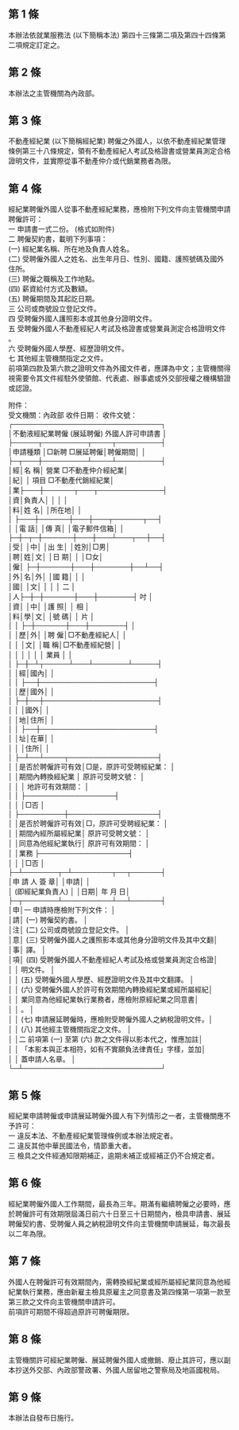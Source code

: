 第 1 條
-------
本辦法依就業服務法 (以下簡稱本法) 第四十三條第二項及第四十四條第  
二項規定訂定之。

第 2 條
-------
本辦法之主管機關為內政部。

第 3 條
-------
不動產經紀業 (以下簡稱經紀業) 聘僱之外國人，以依不動產經紀業管理  
條例第三十八條規定，領有不動產經紀人考試及格證書或營業員測定合格  
證明文件，並實際從事不動產仲介或代銷業務者為限。

第 4 條
-------
經紀業聘僱外國人從事不動產經紀業務，應檢附下列文件向主管機關申請  
聘僱許可：  
一  申請書一式二份。 (格式如附件)  
二  聘僱契約書，載明下列事項：  
 (一) 經紀業名稱、所在地及負責人姓名。  
 (二) 受聘僱外國人之姓名、出生年月日、性別、國籍、護照號碼及國外  
      住所。  
 (三) 聘僱之職稱及工作地點。  
 (四) 薪資給付方式及數額。  
 (五) 聘僱期間及其起訖日期。  
三  公司或商號設立登記文件。  
四  受聘僱外國人護照影本或其他身分證明文件。  
五  受聘僱外國人不動產經紀人考試及格證書或營業員測定合格證明文件  
    。  
六  受聘僱外國人學歷、經歷證明文件。  
七  其他經主管機關指定之文件。  
前項第四款及第六款之證明文件為外國文件者，應譯為中文；主管機關得  
視需要令其文件經駐外使領館、代表處、辦事處或外交部授權之機構驗證  
或認證。  
  
附件：  
受文機關：內政部  收件日期：  收件文號：  
┌──────────────────────────────┐  
│不動液經紀業聘僱 (展延聘僱) 外國人許可申請書                │  
├─────┬─────────┬────┬─────────┤  
│申請種類  │□新聘  □展延聘僱│聘僱期間│                  │  
├─┬───┼─────────┴────┴─────────┤  
│經│名  稱│                        營業  □不動產仲介經紀業│  
│紀│      │                        項目  □不動產代銷經紀業│  
│業├───┼──────┬───┬─────────────┤  
│資│負責人│            │      │                          │  
│料│姓  名│            │所在地│                          │  
│  ├───┼──────┼───┼───┬──────┬──┤  
│  │電  話│            │傳  真│      │電子郵件信箱│    │  
├─┼─┬─┼──────┼───┼───┴───┬──┼──┤  
│受│  │中│            │出  生│              │姓別│□男│  
│聘│姓│文│            │日  期│              │    │□女│  
│僱│  ├─┼──────┼───┼───────┼──┴──┤  
│外│名│外│            │國  籍│              │          │  
│國│  │文│            │      │              │      二  │  
│人├─┼─┼──────┼───┼───────┤      吋  │  
│資│  │中│            │護  照│              │      相  │  
│料│學│文│            │號  碼│              │      片  │  
│  │  ├─┼──────┼───┼───────┤          │  
│  │歷│外│            │聘  僱│□不動產經紀人│          │  
│  │  │文│            │職  稱│□不動產經紀營│          │  
│  │  │  │            │      │  業員        │          │  
│  ├─┼─┴┬─────┴───┴───────┴─────┤  
│  │經│國內│                                              │  
│  │  ├──┼───────────────────────┤  
│  │歷│國外│                                              │  
│  ├─┼──┼───────────────────────┤  
│  │  │國外│                                              │  
│  │地│住所│                                              │  
│  │  ├──┼───────────────────────┤  
│  │址│在華│                                              │  
│  │  │住所│                                              │  
│  ├─┴──┴────┬──────────────────┤  
│  │是否於聘僱許可有效│□是，原許可受聘經紀業：            │  
│  │期間內轉換經紀業  │      原許可受聘文號：              │  
│  │                  │      地許可有效期間：              │  
│  │                  ├──────────────────┤  
│  │                  │□否                                │  
│  ├─────────┼──────────────────┤  
│  │是否於聘僱許可有效│□，原許可受聘經紀業：              │  
│  │期間內經所屬經紀業│    原許可受聘文號：                │  
│  │同意為他經紀業執行│    原許可有效期間：                │  
│  │業務              ├──────────────────┤  
│  │                  │□否                                │  
├─┴───────┬─┴────────┬──┬──────┤  
│申  請  人  簽  章│                    │申請│            │  
│ (即經紀業負責人) │                    │日期│  年  月  日│  
├─┬───────┴──────────┴──┴──────┤  
│申│一  申請時應檢附下列文件：                              │  
│請│ (一) 聘僱契約書。                                      │  
│注│ (二) 公司或商號設立登記文件。                          │  
│意│ (三) 受聘僱外國人之護照影本或其他身分證明文件及其中文翻│  
│事│      譯。                                              │  
│項│ (四) 受聘僱外國人不動產經紀人考試及格或營業員測定合格證│  
│  │      明文件。                                          │  
│  │ (五) 受聘僱外國人學歷、經歷證明文件及其中文翻譯。      │  
│  │ (六) 受聘僱外國人於許可有效期間內轉換經紀業或經所屬經紀│  
│  │      業同意為他經紀業執行業務者，應檢附原經紀業之同意書│  
│  │      。                                                │  
│  │ (七) 申請展延聘僱時，應檢附受聘僱外國人之納稅證明文件。│  
│  │ (八) 其他經主管機關指定之文件。                        │  
│  │二  前項第 (一) 至第 (六) 款之文件得以影本代之，惟應加註│  
│  │    「本影本與正本相符，如有不實願負法律責任」字樣，並加│  
│  │    蓋申請人名章。                                      │  
└─┴────────────────────────────┘

第 5 條
-------
經紀業申請聘僱或申請展延聘僱外國人有下列情形之一者，主管機關應不  
予許可：  
一  違反本法、不動產經紀業管理條例或本辦法規定者。  
二  違反其他中華民國法令，情節重大者。  
三  檢具之文件經通知限期補正，逾期未補正或經補正仍不合規定者。

第 6 條
-------
經紀業聘僱外國人工作期間，最長為三年。期滿有繼續聘僱之必要時，應  
於聘僱許可有效期限屆滿日前六十日至三十日期間內，檢具申請書、展延  
聘僱契約書、受聘僱人員之納稅證明文件向主管機關申請展延，每次最長  
以二年為限。

第 7 條
-------
外國人在聘僱許可有效期間內，需轉換經紀業或經所屬經紀業同意為他經  
紀業執行業務，應由新雇主檢具原雇主之同意書及第四條第一項第一款至  
第三款之文件向主管機關申請許可。  
前項許可期間不得超過原許可聘僱期限。

第 8 條
-------
主管機關許可經紀業聘僱、展延聘僱外國人或撤銷、廢止其許可，應以副  
本抄送外交部、內政部警政署、外國人居留地之警察局及地區國稅局。

第 9 條
-------
本辦法自發布日施行。

